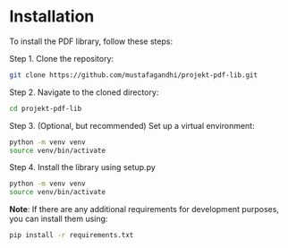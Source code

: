# Installation

To install the PDF library, follow these steps:

Step 1. Clone the repository:

```bash
git clone https://github.com/mustafagandhi/projekt-pdf-lib.git
```

Step 2. Navigate to the cloned directory:

```bash
cd projekt-pdf-lib
```

Step 3. (Optional, but recommended) Set up a virtual environment:

```bash
python -m venv venv
source venv/bin/activate
```

Step 4. Install the library using setup.py

```bash
python -m venv venv
source venv/bin/activate
```

**Note**: If there are any additional requirements for development purposes, you can install them using:

```bash
pip install -r requirements.txt
```
